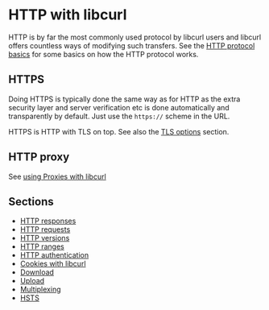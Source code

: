 # HTTP with libcurl

HTTP is by far the most commonly used protocol by libcurl users and libcurl
offers countless ways of modifying such transfers. See the [HTTP protocol
basics](http/basics.md) for some basics on how the HTTP protocol works.

## HTTPS

Doing HTTPS is typically done the same way as for HTTP as the extra security
layer and server verification etc is done automatically and transparently by
default. Just use the `https://` scheme in the URL.

HTTPS is HTTP with TLS on top. See also the [TLS
options](libcurl/options/tls.md) section.

## HTTP proxy

See [using Proxies with libcurl](libcurl/proxies.md)

## Sections

  * [HTTP responses](libcurl-http/responses.md)
  * [HTTP requests](libcurl-http/requests.md)
  * [HTTP versions](libcurl-http/versions.md)
  * [HTTP ranges](libcurl-http/ranges.md)
  * [HTTP authentication](libcurl-http/auth.md)
  * [Cookies with libcurl](libcurl-http/cookies.md)
  * [Download](libcurl-http/download.md)
  * [Upload](libcurl-http/upload.md)
  * [Multiplexing](libcurl-http/multiplexing.md)
  * [HSTS](libcurl-http/hsts.md)
